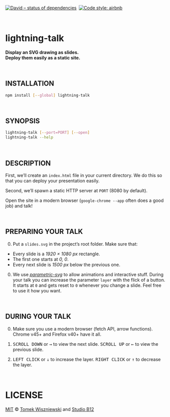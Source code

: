 [![David – status of dependencies
](https://img.shields.io/david/tomekwi/elm-live.svg?style=flat-square
)](https://david-dm.org/tomekwi/elm-live
) [![Code style: airbnb
](https://img.shields.io/badge/code%20style-airbnb-777777.svg?style=flat-square
)](https://github.com/airbnb/javascript
)




<a id="/"></a>&nbsp;

# lightning-talk

**Display an SVG drawing as slides.  
Deploy them easily as a static site.**




<a id="/installation"></a>&nbsp;

## INSTALLATION

```sh
npm install [--global] lightning-talk
```




<a id="/synopsis"></a>&nbsp;

## SYNOPSIS

```sh
lightning-talk [--port=PORT] [--open]
lightning-talk --help
```




<a id="/description"></a>&nbsp;

## DESCRIPTION

First, we’ll create an `index.html` file in your current directory. We do this so that you can deploy your presentation easily.

Second, we’ll spawn a static HTTP server at `PORT` (8080 by default).

Open the site in a modern browser (`google-chrome --app` often does a good job) and talk!




<a id="/preparing-your-talk"></a>&nbsp;

## PREPARING YOUR TALK

0. Put a `slides.svg` in the project’s root folder. Make sure that:
  * Every slide is a *1920 × 1080 px* rectangle.
  * The first one starts at *0, 0*.
  * Every next slide is *1500 px* below the previous one.

0. We use [*parametric-svg*](https://git.io/parametric-svg) to allow animations and interactive stuff. During your talk you can increase the parameter `layer` with the flick of a button. It starts at `0` and gets reset to `0` whenever you change a slide. Feel free to use it how you want.




<a id="/during-your-talk"></a>&nbsp;

## DURING YOUR TALK

0. Make sure you use a modern browser (fetch API, arrow functions). Chrome v45+ and Firefox v40+ have it all.

0. <kbd>SCROLL DOWN</kbd> or <kbd>→</kbd> to view the next slide. <kbd>SCROLL UP</kbd> or <kbd>←</kbd> to view the previous slide.

0. <kbd>LEFT CLICK</kbd> or <kbd>↓</kbd> to increase the layer. <kbd>RIGHT CLICK</kbd> or <kbd>↑</kbd> to decrease the layer.




<a id="/license"></a>&nbsp;

# LICENSE

[MIT](https://git.io/lightning-talk.License) © [Tomek Wiszniewski](https://github.com/tomekwi) and [Studio B12](https://github.com/studio-b12)
